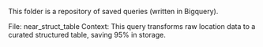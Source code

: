 This folder is a repository of saved queries (written in Bigquery).

File: near_struct_table
Context: This query transforms raw location data to a curated structured table, saving 95% in storage.
